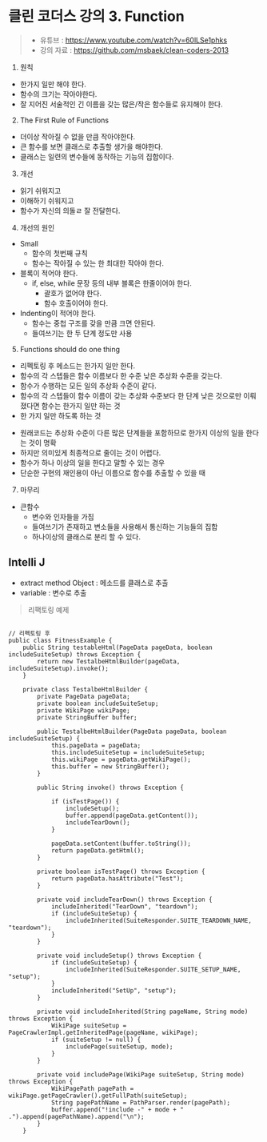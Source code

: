 클린 코더스 강의 3. Function
=============================

> * 유튜브 : https://www.youtube.com/watch?v=60lLSe1phks
> * 강의 자료 : https://github.com/msbaek/clean-coders-2013

1. 원칙
  * 한가지 일만 해야 한다.
  * 함수의 크기는 작아야한다.
  * 잘 지어진 서술적인 긴 이름을 갖는 많은/작은 함수들로 유지해야 한다.

2. The First Rule of Functions
  * 더이상 작아질 수 없을 만큼 작아야한다.
  * 큰 함수를 보면 클래스로 추출할 생가을 해야한다.
  * 클래스는 일련의 변수들에 동작하는 기능의 집합이다.

3. 개선
  * 읽기 쉬워지고
  * 이해하기 쉬워지고
  * 함수가 자신의 의돌ㄹ 잘 전달한다.

4. 개선의 원인
  * Small
    - 함수의 첫번째 규칙
    - 함수는 작아질 수 있는 한 최대한 작아야 한다.
  * 블록이 적어야 한다.
    - if, else, while 문장 등의 내부 블록은 한줄이어야 한다.
      - 괄호가 없어야 한다.
      - 함수 호출이어야 한다.
  * Indenting이 적어야 한다.
    - 함수는 중첩 구조를 갖을 만큼 크면 안된다.
    - 들여쓰기는 한 두 단계 정도만 사용

5. Functions should do one thing
  * 리펙토링 후 메소드는 한가지 일만 한다.
  * 함수의 각 스텝들은 함수 이름보다 한 수준 낮은 추상화 수준을 갖는다.
  * 함수가 수행하는 모든 일의 추상화 수준이 같다.
  * 함수의 각 스텝들이 함수 이름이 갖는 추상화 수준보다 한 단계 낮은 것으로만 이뤄졌다면 함수는 한가지 일만 하는 것
  * 한 가지 일만 하도록 하는 것
   - 원래코드는 추상화 수준이 다른 많은 단계들을 포함하므로 한가지 이상의 일을 한다는 것이 명확
   - 하지만 의미있게 최종적으로 줄이는 것이 어렵다.
   - 함수가 하나 이상의 일을 한다고 말할 수 있는 경우
   - 단순한 구현의 재인용이 아닌 이름으로 함수를 추출할 수 있을 때

7. 마무리
  * 큰함수
    - 변수와 인자들을 가짐
    - 들여쓰기가 존재하고 변소들을 사용해서 통신하는 기능들의 집합
    - 하나이상의 클래스로 분리 할 수 있다.

Intelli J
---------
* extract method Object : 메소드를 클래스로 추출
* variable : 변수로 추출

> 리팩토링 예제
<pre><code>
// 리펙토링 후
public class FitnessExample {
    public String testableHtml(PageData pageData, boolean includeSuiteSetup) throws Exception {
        return new TestalbeHtmlBuilder(pageData, includeSuiteSetup).invoke();
    }

    private class TestalbeHtmlBuilder {
        private PageData pageData;
        private boolean includeSuiteSetup;
        private WikiPage wikiPage;
        private StringBuffer buffer;

        public TestalbeHtmlBuilder(PageData pageData, boolean includeSuiteSetup) {
            this.pageData = pageData;
            this.includeSuiteSetup = includeSuiteSetup;
            this.wikiPage = pageData.getWikiPage();
            this.buffer = new StringBuffer();
        }

        public String invoke() throws Exception {

            if (isTestPage()) {
                includeSetup();
                buffer.append(pageData.getContent());
                includeTearDown();
            }

            pageData.setContent(buffer.toString());
            return pageData.getHtml();
        }

        private boolean isTestPage() throws Exception {
            return pageData.hasAttribute("Test");
        }

        private void includeTearDown() throws Exception {
            includeInherited("TearDown", "teardown");
            if (includeSuiteSetup) {
                includeInherited(SuiteResponder.SUITE_TEARDOWN_NAME, "teardown");
            }
        }

        private void includeSetup() throws Exception {
            if (includeSuiteSetup) {
                includeInherited(SuiteResponder.SUITE_SETUP_NAME, "setup");
            }
            includeInherited("SetUp", "setup");
        }

        private void includeInherited(String pageName, String mode) throws Exception {
            WikiPage suiteSetup = PageCrawlerImpl.getInheritedPage(pageName, wikiPage);
            if (suiteSetup != null) {
                includePage(suiteSetup, mode);
            }
        }

        private void includePage(WikiPage suiteSetup, String mode) throws Exception {
            WikiPagePath pagePath = wikiPage.getPageCrawler().getFullPath(suiteSetup);
            String pagePathName = PathParser.render(pagePath);
            buffer.append("!include -" + mode + " .").append(pagePathName).append("\n");
        }
    }
</code></pre>
